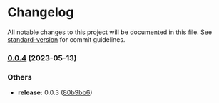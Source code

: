 # Changelog

All notable changes to this project will be documented in this file. See [standard-version](https://github.com/conventional-changelog/standard-version) for commit guidelines.

### [0.0.4](https://github.com/leigong421/lg-services/compare/v0.0.5...v0.0.4) (2023-05-13)


### Others

* **release:** 0.0.3 ([80b9bb6](https://github.com/leigong421/lg-services/commit/80b9bb6552eb97935250692ac3b919f32eafcbb8))
